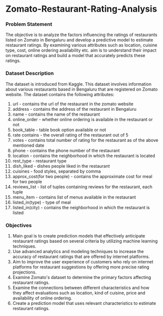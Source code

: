 # Zomato-Restaurant-Rating-Analysis

### Problem Statement
The objective is to analyze the factors influencing the ratings of restaurants listed on Zomato in Bengaluru and develop a predictive model to estimate restaurant ratings. By examining various attributes such as location, cuisine type, cost, online ordering availability etc.  aim is to understand their impact on restaurant ratings and build a model that accurately predicts these ratings.

### Dataset Description
The dataset is introduced from Kaggle. This dataset involves information about various restaurants based in Bengaluru that are registered on Zomato website. The dataset contains the following attributes:

1. url - contains the url of the restaurant in the zomato website
2. address - contains the address of the restaurant in Bengaluru
3. name - contains the name of the restaurant
4. online_order - whether online ordering is available in the restaurant or not
5. book_table - table book option available or not
6. rate contains - the overall rating of the restaurant out of 5
7. votes - contains total number of rating for the restaurant as of the above mentioned date
8. phone - contains the phone number of the restaurant
9. location - contains the neighborhood in which the restaurant is located
10. rest_type - restaurant type
11. dish_liked - dishes people liked in the restaurant
12. cuisines - food styles, separated by comma
13. approx_cost(for two people) - contains the approximate cost for meal for two people
14. reviews_list - list of tuples containing reviews for the restaurant, each tuple
15. menu_item - contains list of menus available in the restaurant
16. listed_in(type) - type of meal
17. listed_in(city) - contains the neighborhood in which the restaurant is listed

### Objectives
1.	Main goal is to create prediction models that effectively anticipate restaurant ratings based on several criteria by utilizing machine learning techniques.
2.	Use advanced analytics and modeling techniques to increase the accuracy of restaurant ratings that are offered by internet platforms.
3.	Aim to improve the user experience of customers who rely on internet platforms for restaurant suggestions by offering more precise rating projections.
4.	Examine Zomato's dataset to determine the primary factors affecting restaurant ratings.
5.	Examine the connections between different characteristics and how they affect evaluations such as location, kind of cuisine, price and availability of online ordering.
6.	Create a prediction model that uses relevant characteristics to estimate restaurant ratings. 


